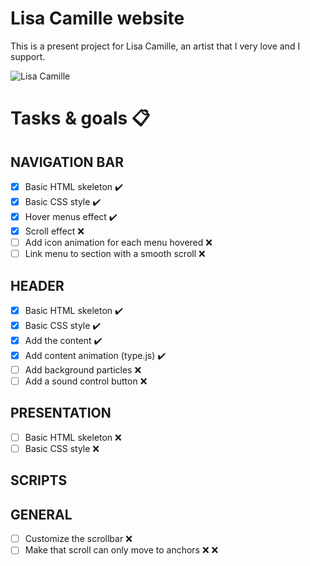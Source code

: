 # Lisa Camille website
This is a present project for Lisa Camille, an artist that I very love and I support.

![Lisa Camille](https://i.imgur.com/1EH6iso.jpg)

# Tasks & goals 📋

## NAVIGATION BAR
- [x] Basic HTML skeleton ✔️
- [x] Basic CSS style ✔️
- [x] Hover menus effect ✔️
- [x] Scroll effect ❌
- [ ] Add icon animation for each menu hovered ❌
- [ ] Link menu to section with a smooth scroll ❌

## HEADER
- [x] Basic HTML skeleton ✔️
- [x] Basic CSS style ✔️
- [x] Add the content ✔️
- [x] Add content animation (type.js) ✔️
- [ ] Add background particles ❌
- [ ] Add a sound control button ❌

## PRESENTATION
- [ ] Basic HTML skeleton ❌
- [ ] Basic CSS style ❌

## SCRIPTS

## GENERAL
- [ ] Customize the scrollbar ❌
- [ ] Make that scroll can only move to anchors ❌ ❌